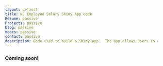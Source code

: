 ```yaml
---
layout: default
title: NJ Employee Salary Shiny App code
Resume: passive
Projects: passive
blog: passive
moocs: passive
contact: passive
description: Code used to build a Shiny app.  The app allows users to compare their salary to that of the New Jersey State Employees
---
```


### Coming soon!